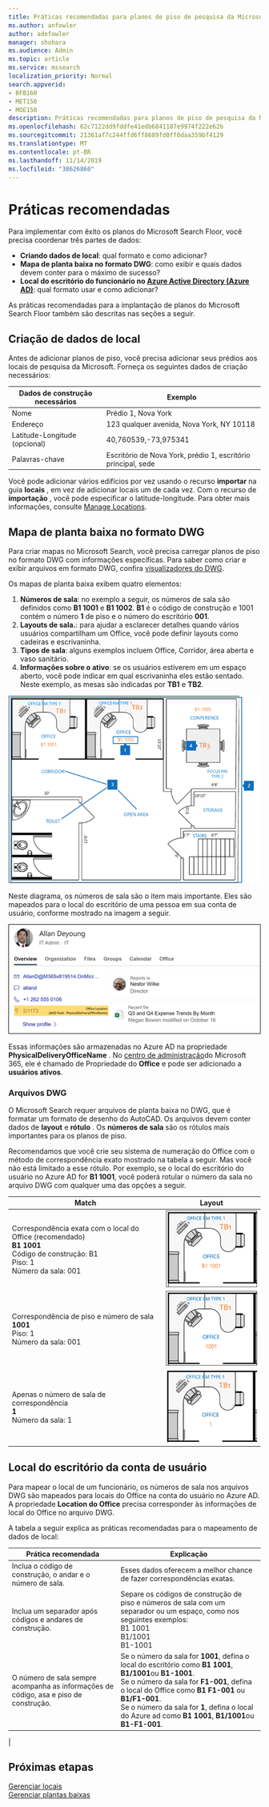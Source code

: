 ```yaml
---
title: Práticas recomendadas para planos de piso de pesquisa da Microsoft
ms.author: anfowler
author: adefowler
manager: shohara
ms.audience: Admin
ms.topic: article
ms.service: mssearch
localization_priority: Normal
search.appverid:
- BFB160
- MET150
- MOE150
description: Práticas recomendadas para planos de piso de pesquisa da Microsoft
ms.openlocfilehash: 62c7122dd9fddfe41edb6841187e9974f222e62b
ms.sourcegitcommit: 21361af7c244ffd6ff8689fd0ff0daa359bf4129
ms.translationtype: MT
ms.contentlocale: pt-BR
ms.lasthandoff: 11/14/2019
ms.locfileid: "38626860"
---
```

# <a name="best-practices"></a>Práticas recomendadas

Para implementar com êxito os planos do Microsoft Search Floor, você precisa coordenar três partes de dados:

- **Criando dados de local**: qual formato e como adicionar?
- **Mapa de planta baixa no formato DWG**: como exibir e quais dados devem conter para o máximo de sucesso?
- **Local do escritório do funcionário no [Azure Active Directory (Azure AD)](https://azure.microsoft.com/services/active-directory/)**: qual formato usar e como adicionar? <br>

As práticas recomendadas para a implantação de planos do Microsoft Search Floor também são descritas nas seções a seguir.

## <a name="building-location-data"></a>Criação de dados de local
Antes de adicionar planos de piso, você precisa adicionar seus prédios aos locais de pesquisa da Microsoft. Forneça os seguintes dados de criação necessários:

|Dados de construção necessários  |Exemplo  |
|---------|---------|
|Nome     |    Prédio 1, Nova York     |
|Endereço     |     123 qualquer avenida, Nova York, NY 10118  |
|Latitude-Longitude (opcional)   |    40,760539,-73,975341      |
|Palavras-chave     |    Escritório de Nova York, prédio 1, escritório principal, sede     |

Você pode adicionar vários edifícios por vez usando o recurso **importar** na guia **locais** , em vez de adicionar locais um de cada vez. Com o recurso de **importação** , você pode especificar o latitude-longitude. Para obter mais informações, consulte [Manage Locations](manage-locations.md).

## <a name="floor-plan-map-in-dwg-format"></a>Mapa de planta baixa no formato DWG
Para criar mapas no Microsoft Search, você precisa carregar planos de piso no formato DWG com informações específicas. Para saber como criar e exibir arquivos em formato DWG, confira [visualizadores do DWG](https://www.autodesk.in/products/dwg). 

Os mapas de planta baixa exibem quatro elementos:

1. **Números de sala**: no exemplo a seguir, os números de sala são definidos como **B1 1001** e **B1 1002**. **B1** é o código de construção e 1001 contém o número **1** de piso e o número do escritório **001**.
1. **Layouts de sala.**: para ajudar a esclarecer detalhes quando vários usuários compartilham um Office, você pode definir layouts como cadeiras e escrivaninha.
1. **Tipos de sala**: alguns exemplos incluem Office, Corridor, área aberta e vaso sanitário.
1. **Informações sobre o ativo**: se os usuários estiverem em um espaço aberto, você pode indicar em qual escrivaninha eles estão sentado. Neste exemplo, as mesas são indicadas por **TB1** e **TB2**.

![Mapa do Office simples mostrando como rotular números de sala, ativos e tipos de sala](media/Floorplans-LayoutwithCallouts.png)

Neste diagrama, os números de sala são o item mais importante. Eles são mapeados para o local do escritório de uma pessoa em sua conta de usuário, conforme mostrado na imagem a seguir.

![Guia Visão geral do cartão de resultados de pesquisa de pessoas mostrando os detalhes do usuário, incluindo o local do escritório](media/floorplans-peoplecard.png)

Essas informações são armazenadas no Azure AD na propriedade **PhysicalDeliveryOfficeName** . No [centro de administração](https://admin.microsoft.com)do Microsoft 365, ele é chamado de Propriedade do **Office** e pode ser adicionado a **usuários ativos**.

### <a name="dwg-files"></a>Arquivos DWG
O Microsoft Search requer arquivos de planta baixa no DWG, que é formatar um formato de desenho do AutoCAD. Os arquivos devem conter dados de **layout** e **rótulo** . Os **números de sala** são os rótulos mais importantes para os planos de piso.

Recomendamos que você crie seu sistema de numeração do Office com o método de correspondência exato mostrado na tabela a seguir. Mas você não está limitado a esse rótulo. Por exemplo, se o local do escritório do usuário no Azure AD for **B1 1001**, você poderá rotular o número da sala no arquivo DWG com qualquer uma das opções a seguir.

|Match  |Layout  |
|---------|---------|
|Correspondência exata com o local do Office (recomendado) <br> **B1 1001** <br> Código de construção: B1<br>Piso: 1 <br>Número da sala: 001    |    ![Planta única do escritório da planta com o número "B1 1001".](media/floorplans-layoutexactmatch.png)     |
|Correspondência de piso e número de sala <br> **1001**<br>Piso: 1 <br>Número da sala: 001    |   ![Planta única do escritório da planta com o número "1001".](media/floorplans-layoutfloorroom.png)   |
|Apenas o número de sala de correspondência <br> **1**<br>Número da sala: 1        |    ![Mapa de piso do escritório único com o número "1" do Office](media/floorplans-layoutroomonly.png)     |

## <a name="user-account-office-location"></a>Local do escritório da conta de usuário
Para mapear o local de um funcionário, os números de sala nos arquivos DWG são mapeados para locais do Office na conta do usuário no Azure AD. A propriedade **Location do Office** precisa corresponder às informações de local do Office no arquivo DWG.

A tabela a seguir explica as práticas recomendadas para o mapeamento de dados de local:

|Prática recomendada  |Explicação |
|---------|---------|
|Inclua o código de construção, o andar e o número de sala.     |   Esses dados oferecem a melhor chance de fazer correspondências exatas.     |
|Inclua um separador após códigos e andares de construção.     |  Separe os códigos de construção de piso e números de sala com um separador ou um espaço, como nos seguintes exemplos:<br> B1 1001<br> B1/1001 <br> B1-1001   |
|O número de sala sempre acompanha as informações de código, asa e piso de construção.     |  Se o número da sala for **1001**, defina o local do escritório como **B1 1001**, **B1/1001**ou **B1-1001**. <br> Se o número da sala for **F1-001**, defina o local do Office como **B1 F1-001** ou **B1/F1-001**. <br> Se o número da sala for **1**, defina o local do Azure ad como **B1 1001**, **B1/1001**ou **B1-F1-001**.       |
|

## <a name="next-steps"></a>Próximas etapas
[Gerenciar locais](manage-locations.md)<br>
[Gerenciar plantas baixas](manage-floorplans.md)
